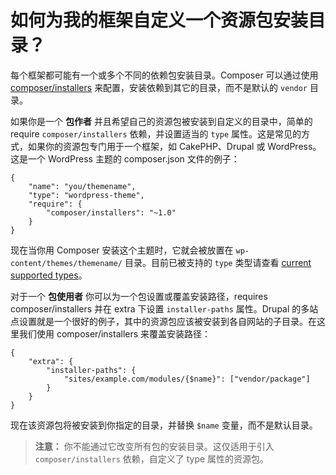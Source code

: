 # 如何为我的框架自定义一个资源包安装目录？

每个框架都可能有一个或多个不同的依赖包安装目录。Composer 可以通过使用 [composer/installers](https://github.com/composer/installers) 来配置，安装依赖到其它的目录，而不是默认的 `vendor` 目录。

如果你是一个 **包作者** 并且希望自己的资源包被安装到自定义的目录中，简单的 require `composer/installers` 依赖，并设置适当的 `type` 属性。这是常见的方式，如果你的资源包专门用于一个框架，如 CakePHP、Drupal 或 WordPress。这是一个 WordPress 主题的 composer.json 文件的例子：

    {
        "name": "you/themename",
        "type": "wordpress-theme",
        "require": {
            "composer/installers": "~1.0"
        }
    }

现在当你用 Composer 安装这个主题时，它就会被放置在 `wp-content/themes/themename/` 目录。目前已被支持的 `type` 类型请查看 [current supported types](https://github.com/composer/installers#current-supported-types)。

对于一个 **包使用者** 你可以为一个包设置或覆盖安装路径，requires composer/installers 并在 extra 下设置 `installer-paths` 属性。Drupal 的多站点设置就是一个很好的例子，其中的资源包应该被安装到各自网站的子目录。在这里我们使用 composer/installers 来覆盖安装路径：

    {
        "extra": {
            "installer-paths": {
                "sites/example.com/modules/{$name}": ["vendor/package"]
            }
        }
    }

现在该资源包将被安装到你指定的目录，并替换 `$name` 变量，而不是默认目录。

> **注意：** 你不能通过它改变所有包的安装目录。这仅适用于引入 `composer/installers` 依赖，自定义了 type 属性的资源包。
